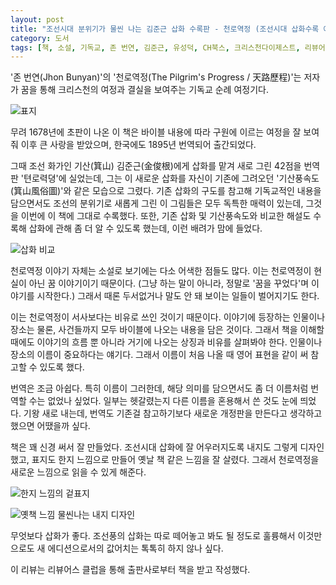 ```yaml
---
layout: post
title: "조선시대 분위기가 물씬 나는 김준근 삽화 수록판 - 천로역정 (조선시대 삽화수록 에디션)"
category: 도서
tags: [책, 소설, 기독교, 존 번연, 김준근, 유성덕, CH북스, 크리스천다이제스트, 리뷰어스 클럽, 서평]
---
```


'존 번연(Jhon Bunyan)'의
'천로역정(The Pilgrim's Progress / 天路歷程)'는
저자가 꿈을 통해 크리스천의 여정과 결실을 보여주는 기독교 순례 여정기다.

![표지](https://lh3.googleusercontent.com/XfG-nunPG8OAWPGeZzY9m1BExOl8CISDZkozwId4KCz36Q_BxefQpwGYjZOJDJpJho1gjSKOPF6qww=s480)

무려 1678년에 초판이 나온 이 책은
바이블 내용에 따라 구원에 이르는 여정을 잘 보여줘
이후 큰 사랑을 받았으며,
한국에도 1895년 번역되어 출간되었다.

그때 조선 화가인 기산(箕山) 김준근(金俊根)에게 삽화를 맡겨
새로 그린 42점을 번역판 '텬로력뎡'에 실었는데,
그는 이 새로운 삽화를 자신이 기존에 그려오던 '기산풍속도(箕山風俗圖)'와 같은 모습으로 그렸다.
기존 삽화의 구도를 참고해 기독교적인 내용을 담으면서도
조선의 분위기로 새롭게 그린 이 그림들은 모두 독특한 매력이 있는데,
그것을 이번에 이 책에 그대로 수록했다.
또한, 기존 삽화 및 기산풍속도와 비교한 해설도 수록해 삽화에 관해 좀 더 알 수 있도록 했는데,
이런 배려가 맘에 들었다.

![삽화 비교](https://lh3.googleusercontent.com/WvIMA3WZrMV2ba882lP7vFcf4VtAHxCx_eXdtmo5NHlLX3TF10JjAPvdw6J4tdzOxZWWVxgS1rDxjQ=s560)

천로역정 이야기 자체는 소설로 보기에는 다소 어색한 점들도 많다.
이는 천로역정이 현실이 아닌 꿈 이야기이기 때문이다.
(그냥 하는 말이 아니라, 정말로 '꿈을 꾸었다'며 이야기를 시작한다.)
그래서 때론 두서없거나 말도 안 돼 보이는 일들이 벌어지기도 한다.

이는 천로역정이 서사보다는 비유로 쓰인 것이기 때문이다.
이야기에 등장하는 인물이나 장소는 물론, 사건들까지 모두 바이블에 나오는 내용을 담은 것이다.
그래서 책을 이해할 때에도
이야기의 흐름 뿐 아니라
거기에 나오는 상징과 비유를 살펴봐야 한다.
인물이나 장소의 이름이 중요하다는 얘기다.
그래서 이름이 처음 나올 때 영어 표현을 같이 써 참고할 수 있도록 했다.

번역은 조금 아쉽다.
특히 이름이 그러한데,
해당 의미를 담으면서도 좀 더 이름처럼 번역할 수는 없었나 싶었다.
일부는 헷갈렸는지 다른 이름을 혼용해서 쓴 것도 눈에 띄었다.
기왕 새로 내는데, 번역도 기존걸 참고하기보다 새로운 개정판을 만든다고 생각하고 했으면 어땠을까 싶다.

<!--
- 크리스천(Christian)만 영어 이름을 유지한건 어색
- 합법(Legality, p55)을 율법(p62)으로 잘못 씀
- 'Simple'을 '천박'이라고 해석하는 등 미묘하게 다른 해석
- '아름다움 궁전'처럼 어색한 이름
-->

책은 꽤 신경 써서 잘 만들었다.
조선시대 삽화에 잘 어우러지도록
내지도 그렇게 디자인했고,
표지도 한지 느낌으로 만들어
옛날 책 같은 느낌을 잘 살렸다.
그래서 천로역정을 새로운 느낌으로 읽을 수 있게 해준다.

![한지 느낌의 겉표지](https://lh3.googleusercontent.com/zrnZlktLDJPoaRSqhlrripPgOkE8ja48OoWAjocUsoco-jPdPf8s7J-ta_15lS3Mz8QIPAJ3bLtD5Q=s560)

![옛책 느낌 물씬나는 내지 디자인](https://lh3.googleusercontent.com/4o6nq7zZu3liw55U6sKv6jlU4t0tCck-VpoeqNNlMYEQ2of2U8Gugd5X8zUpWpj0Pw8IYiHHu5OVJw=s560)

무엇보다 삽화가 좋다.
조선풍의 삽화는 따로 떼어놓고 봐도 될 정도로 훌륭해서
이것만으로도 새 에디션으로서의 값어치는 톡톡히 하지 않나 싶다.



<div class="im im-info">
이 리뷰는 리뷰어스 클럽을 통해 출판사로부터 책을 받고 작성했다.
</div>
